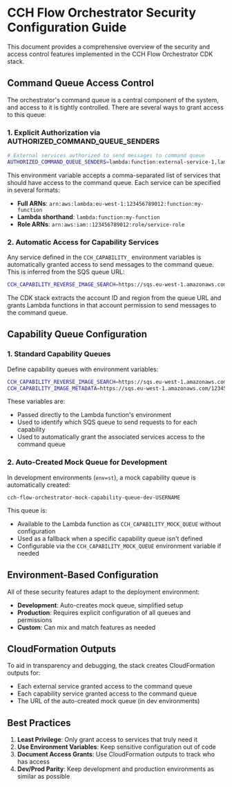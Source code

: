 # CCH Flow Orchestrator Security Configuration Guide

This document provides a comprehensive overview of the security and access control features implemented in the CCH Flow Orchestrator CDK stack.

## Command Queue Access Control

The orchestrator's command queue is a central component of the system, and access to it is tightly controlled. There are several ways to grant access to this queue:

### 1. Explicit Authorization via AUTHORIZED_COMMAND_QUEUE_SENDERS

```bash
# External services authorized to send messages to command queue
AUTHORIZED_COMMAND_QUEUE_SENDERS=lambda:function:external-service-1,lambda:function:external-service-2
```

This environment variable accepts a comma-separated list of services that should have access to the command queue. Each service can be specified in several formats:

- **Full ARNs**: `arn:aws:lambda:eu-west-1:123456789012:function:my-function`
- **Lambda shorthand**: `lambda:function:my-function`
- **Role ARNs**: `arn:aws:iam::123456789012:role/service-role`

### 2. Automatic Access for Capability Services

Any service defined in the `CCH_CAPABILITY_` environment variables is automatically granted access to send messages to the command queue. This is inferred from the SQS queue URL:

```bash
CCH_CAPABILITY_REVERSE_IMAGE_SEARCH=https://sqs.eu-west-1.amazonaws.com/123456789012/queue-name
```

The CDK stack extracts the account ID and region from the queue URL and grants Lambda functions in that account permission to send messages to the command queue.

## Capability Queue Configuration

### 1. Standard Capability Queues

Define capability queues with environment variables:

```bash
CCH_CAPABILITY_REVERSE_IMAGE_SEARCH=https://sqs.eu-west-1.amazonaws.com/123456789012/queue-name
CCH_CAPABILITY_IMAGE_METADATA=https://sqs.eu-west-1.amazonaws.com/123456789012/queue-name
```

These variables are:
- Passed directly to the Lambda function's environment
- Used to identify which SQS queue to send requests to for each capability
- Used to automatically grant the associated services access to the command queue

### 2. Auto-Created Mock Queue for Development

In development environments (`env=st`), a mock capability queue is automatically created:

```
cch-flow-orchestrator-mock-capability-queue-dev-USERNAME
```

This queue is:
- Available to the Lambda function as `CCH_CAPABILITY_MOCK_QUEUE` without configuration
- Used as a fallback when a specific capability queue isn't defined
- Configurable via the `CCH_CAPABILITY_MOCK_QUEUE` environment variable if needed

## Environment-Based Configuration

All of these security features adapt to the deployment environment:

- **Development**: Auto-creates mock queue, simplified setup
- **Production**: Requires explicit configuration of all queues and permissions
- **Custom**: Can mix and match features as needed

## CloudFormation Outputs

To aid in transparency and debugging, the stack creates CloudFormation outputs for:

- Each external service granted access to the command queue
- Each capability service granted access to the command queue
- The URL of the auto-created mock queue (in dev environments)

## Best Practices

1. **Least Privilege**: Only grant access to services that truly need it
2. **Use Environment Variables**: Keep sensitive configuration out of code
3. **Document Access Grants**: Use CloudFormation outputs to track who has access
4. **Dev/Prod Parity**: Keep development and production environments as similar as possible
